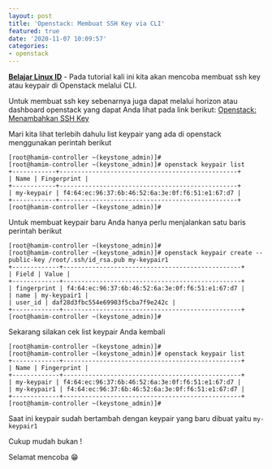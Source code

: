 ```yaml
---
layout: post
title: 'Openstack: Membuat SSH Key via CLI'
featured: true
date: '2020-11-07 10:09:57'
categories:
- openstack
---
```


**[Belajar Linux ID](/)** - Pada tutorial kali ini kita akan mencoba membuat ssh key atau keypair di Openstack melalui CLI.

Untuk membuat ssh key sebenarnya juga dapat melalui horizon atau dashboard openstack yang dapat Anda lihat pada link berikut: [Openstack: Menambahkan SSH Key](/openstack-menambahkan-ssh-key/)

Mari kita lihat terlebih dahulu list keypair yang ada di openstack menggunakan perintah berikut

<!--kg-card-begin: markdown-->

    [root@hamim-controller ~(keystone_admin)]#
    [root@hamim-controller ~(keystone_admin)]# openstack keypair list
    +------------+-------------------------------------------------+
    | Name | Fingerprint |
    +------------+-------------------------------------------------+
    | my-keypair | f4:64:ec:96:37:6b:46:52:6a:3e:0f:f6:51:e1:67:d7 |
    +------------+-------------------------------------------------+
    [root@hamim-controller ~(keystone_admin)]#

<!--kg-card-end: markdown-->

Untuk membuat keypair baru Anda hanya perlu menjalankan satu baris perintah berikut

<!--kg-card-begin: markdown-->

    [root@hamim-controller ~(keystone_admin)]#
    [root@hamim-controller ~(keystone_admin)]# openstack keypair create --public-key /root/.ssh/id_rsa.pub my-keypair1
    +-------------+-------------------------------------------------+
    | Field | Value |
    +-------------+-------------------------------------------------+
    | fingerprint | f4:64:ec:96:37:6b:46:52:6a:3e:0f:f6:51:e1:67:d7 |
    | name | my-keypair1 |
    | user_id | daf28d3fbc554e69903f5cba7f9e242c |
    +-------------+-------------------------------------------------+
    [root@hamim-controller ~(keystone_admin)]#

<!--kg-card-end: markdown-->

Sekarang silakan cek list keypair Anda kembali

<!--kg-card-begin: markdown-->

    [root@hamim-controller ~(keystone_admin)]#
    [root@hamim-controller ~(keystone_admin)]# openstack keypair list
    +-------------+-------------------------------------------------+
    | Name | Fingerprint |
    +-------------+-------------------------------------------------+
    | my-keypair | f4:64:ec:96:37:6b:46:52:6a:3e:0f:f6:51:e1:67:d7 |
    | my-keypair1 | f4:64:ec:96:37:6b:46:52:6a:3e:0f:f6:51:e1:67:d7 |
    +-------------+-------------------------------------------------+
    [root@hamim-controller ~(keystone_admin)]#

<!--kg-card-end: markdown-->

Saat ini keypair sudah bertambah dengan keypair yang baru dibuat yaitu `my-keypair1`

Cukup mudah bukan !

Selamat mencoba 😁

